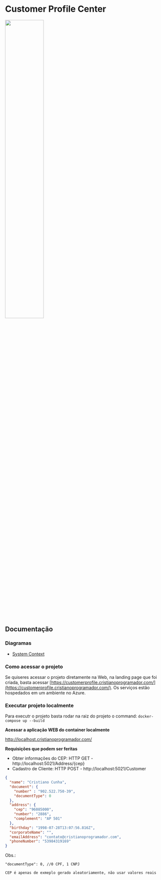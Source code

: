 # Customer Profile Center

<img src="https://i.imgur.com/YCKVzCE.png" width="50%">

## Documentação

### Diagramas

- [System Context](./Docs/1%20-%20System%20Context/)

### Como acessar o projeto

Se quiseres acessar o projeto diretamente na Web, na landing page que foi criada, basta acessar [https://customerprofile.cristianoprogramador.com/](https://customerprofile.cristianoprogramador.com/). Os serviços estão hospedados em um ambiente no Azure.

### Executar projeto localmente

Para executr o projeto basta rodar na raiz do projeto o command: `docker-compose up --build`

**Acessar a aplicação WEB do container localmente**

http://localhost.cristianoprogramador.com/

**Requisições que podem ser feritas**

- Obter informações do CEP: HTTP GET - http://localhost:5021/Address/{cep}
- Cadastro de Cliente: HTTP POST - http://localhost:5021/Customer

```json
{
  "name": "Cristiano Cunha",
  "document": {
    "number" : "902.522.750-39",
    "documentType": 0
  },
  "address": {
    "cep": "96085000",
    "number": "2886",
    "complement": "AP 501"
  },
  "birthday": "1998-07-28T13:07:56.816Z",
  "corporateName": "",
  "emailAddress": "contato@cristianoprogramador.com",
  "phoneNumber": "53984319169"
}
```

Obs.:

``"documentType": 0, //0 CPF, 1 CNPJ``

``CEP é apenas de exmeplo gerado aleatoriamente, não usar valores reais``

